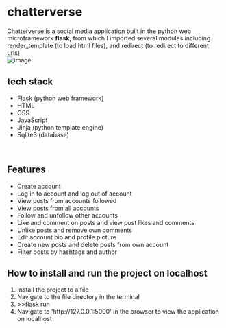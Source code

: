 # chatterverse
Chatterverse is a social media application built in the python web microframework <strong>flask</strong>,
from which I imported several modules including render_template (to load html files), and redirect (to redirect to different urls)
<br>
![image](https://github.com/user-attachments/assets/68683f34-e83f-4b11-85e3-45639a1489c9)
<br>
<h2>tech stack</h2>
<ul>
  <li>Flask (python web framework)</li>
  <li>HTML</li>
  <li>CSS</li>
  <li>JavaScript</li>
  <li>Jinja (python template engine)</li>
  <li>Sqlite3 (database)</li>
</ul>
<br>
<h2>Features</h2>
<ul>
  <li>Create account</li>
  <li>Log in to account and log out of account</li>
  <li>View posts from accounts followed</li>
  <li>View posts from all accounts</li>
  <li>Follow and unfollow other accounts</li>
  <li>Like and comment on posts and view post likes and comments</li>
  <li>Unlike posts and remove own comments</li>
  <li>Edit account bio and profile picture</li>
  <li>Create new posts and delete posts from own account</li>
  <li>Filter posts by hashtags and author</li>
</ul>
<h2>How to install and run the project on localhost</h2>
<ol>
  <li>Install the project to a file</li>
  <li>Navigate to the file directory in the terminal</li>
  <li> >>flask run </li>
  <li>Navigate to 'http://127.0.0.1:5000' in the browser to view the application on localhost</li>
</ol>
